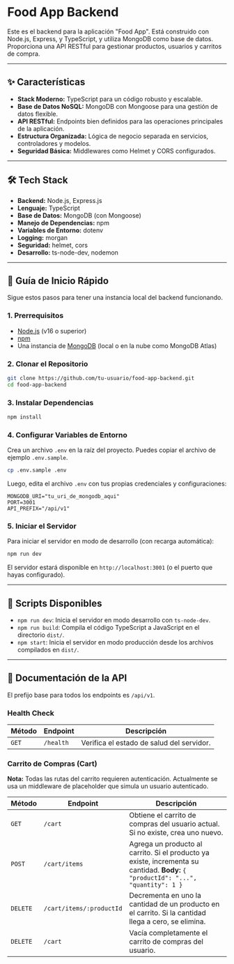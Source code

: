 # Food App Backend

Este es el backend para la aplicación "Food App". Está construido con Node.js, Express, y TypeScript, y utiliza MongoDB como base de datos. Proporciona una API RESTful para gestionar productos, usuarios y carritos de compra.

---

## ✨ Características

- **Stack Moderno:** TypeScript para un código robusto y escalable.
- **Base de Datos NoSQL:** MongoDB con Mongoose para una gestión de datos flexible.
- **API RESTful:** Endpoints bien definidos para las operaciones principales de la aplicación.
- **Estructura Organizada:** Lógica de negocio separada en servicios, controladores y modelos.
- **Seguridad Básica:** Middlewares como Helmet y CORS configurados.

---

## 🛠️ Tech Stack

- **Backend:** Node.js, Express.js
- **Lenguaje:** TypeScript
- **Base de Datos:** MongoDB (con Mongoose)
- **Manejo de Dependencias:** npm
- **Variables de Entorno:** dotenv
- **Logging:** morgan
- **Seguridad:** helmet, cors
- **Desarrollo:** ts-node-dev, nodemon

---

## 🚀 Guía de Inicio Rápido

Sigue estos pasos para tener una instancia local del backend funcionando.

### 1. Prerrequisitos

- [Node.js](https://nodejs.org/en/) (v16 o superior)
- [npm](https://www.npmjs.com/)
- Una instancia de [MongoDB](https://www.mongodb.com/) (local o en la nube como MongoDB Atlas)

### 2. Clonar el Repositorio

```bash
git clone https://github.com/tu-usuario/food-app-backend.git
cd food-app-backend
```

### 3. Instalar Dependencias

```bash
npm install
```

### 4. Configurar Variables de Entorno

Crea un archivo `.env` en la raíz del proyecto. Puedes copiar el archivo de ejemplo `.env.sample`.

```bash
cp .env.sample .env
```

Luego, edita el archivo `.env` con tus propias credenciales y configuraciones:

```env
MONGODB_URI="tu_uri_de_mongodb_aqui"
PORT=3001
API_PREFIX="/api/v1"
```

### 5. Iniciar el Servidor

Para iniciar el servidor en modo de desarrollo (con recarga automática):

```bash
npm run dev
```

El servidor estará disponible en `http://localhost:3001` (o el puerto que hayas configurado).

---

## 📜 Scripts Disponibles

- `npm run dev`: Inicia el servidor en modo desarrollo con `ts-node-dev`.
- `npm run build`: Compila el código TypeScript a JavaScript en el directorio `dist/`.
- `npm start`: Inicia el servidor en modo producción desde los archivos compilados en `dist/`.

---

## 📖 Documentación de la API

El prefijo base para todos los endpoints es `/api/v1`.

### Health Check

| Método | Endpoint         | Descripción                               |
|--------|------------------|-------------------------------------------|
| `GET`  | `/health`        | Verifica el estado de salud del servidor. |

### Carrito de Compras (Cart)

**Nota:** Todas las rutas del carrito requieren autenticación. Actualmente se usa un middleware de placeholder que simula un usuario autenticado.

| Método   | Endpoint                  | Descripción                                                                                             |
|----------|---------------------------|---------------------------------------------------------------------------------------------------------|
| `GET`    | `/cart`                   | Obtiene el carrito de compras del usuario actual. Si no existe, crea uno nuevo.                         |
| `POST`   | `/cart/items`             | Agrega un producto al carrito. Si el producto ya existe, incrementa su cantidad. **Body:** `{ "productId": "...", "quantity": 1 }` |
| `DELETE` | `/cart/items/:productId`  | Decrementa en uno la cantidad de un producto en el carrito. Si la cantidad llega a cero, se elimina.     |
| `DELETE` | `/cart`                   | Vacía completamente el carrito de compras del usuario.                                                  |


